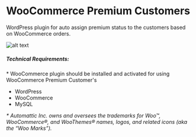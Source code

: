 # WooCommerce Premium Customers
WordPress plugin for auto assign premium status to the customers based on WooCommerce orders.  

![alt text](images/WooCommerce-logo.png)

<h5>Technical Requirements: </h5>  
<p>* WooCommerce plugin should be installed and activated for using WooCommerce Premium Customer's</p>  
<ul>
<li>WordPress</li>  
<li>WooCommerce</li>  
<li>MySQL</li>  
</ul>    

<p><i>* Automattic Inc. owns and oversees the trademarks for Woo™, WooCommerce®, and WooThemes® names, logos, and related icons (aka the “Woo Marks”).</i>
